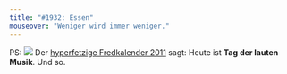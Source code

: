 ```yaml
---
title: "#1932: Essen"
mouseover: "Weniger wird immer weniger."
---
```


PS:
<a href="http://www.fonflatter.de/kalender"><img src="http://www.fonflatter.de/bilder/2011.png"></a>
Der <a href="http://www.fonflatter.de/kalender">hyperfetzige Fredkalender 2011</a> sagt: Heute ist <strong>Tag der lauten Musik</strong>. Und so.

